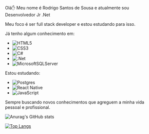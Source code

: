 Olá:hand: Meu nome é Rodrigo Santos de Sousa e atualmente sou Desenvolvedor Jr .Net

Meu foco é ser full stack developer e estou estudando para isso.

Já tenho algum conhecimento em:

- ![HTML5](https://img.shields.io/badge/html5-%23E34F26.svg?style=for-the-badge&logo=html5&logoColor=white)
- ![CSS3](https://img.shields.io/badge/css3-%231572B6.svg?style=for-the-badge&logo=css3&logoColor=white)
- ![C#](https://img.shields.io/badge/c%23-%23239120.svg?style=for-the-badge&logo=c-sharp&logoColor=white)
- ![.Net](https://img.shields.io/badge/.NET-5C2D91?style=for-the-badge&logo=.net&logoColor=white)
- ![MicrosoftSQLServer](https://img.shields.io/badge/Microsoft%20SQL%20Sever-CC2927?style=for-the-badge&logo=microsoft%20sql%20server&logoColor=white)

Estou estudando:

- ![Postgres](https://img.shields.io/badge/postgres-%23316192.svg?style=for-the-badge&logo=postgresql&logoColor=white)
- ![React Native](https://img.shields.io/badge/react_native-%2320232a.svg?style=for-the-badge&logo=react&logoColor=%2361DAFB)
- ![JavaScript](https://img.shields.io/badge/javascript-%23323330.svg?style=for-the-badge&logo=javascript&logoColor=%23F7DF1E)

Sempre buscando novos conhecimentos que agreguem a minha vida pessoal e profissional.

![Anurag's GitHub stats](https://github-readme-stats.vercel.app/api?username=Rosenkat&show_icons=true&theme=radical)

[![Top Langs](https://github-readme-stats.vercel.app/api/top-langs/?username=Rosenkat)](https://github.com/anuraghazra/github-readme-stats)
